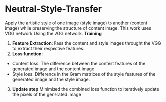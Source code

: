 # Neutral-Style-Transfer
Apply the artistic style of one image (style image) to another (content image) while preserving the structure of content image. This work uses VGG network 
Using the VGG network.
**Training**
1. **Feature Extraction**: Pass the content and style images throught the VGG to extract their respective features.
2. **Loss function**:
 * Content loss: The difference between the content features of the generated image and the content image
 *  Style loss: Difference in the Gram matrices of the style features of the generated image and the style image. 
3. **Update step** Minimized the combined loss function to iteratively update the pixels of the generated image 
 

